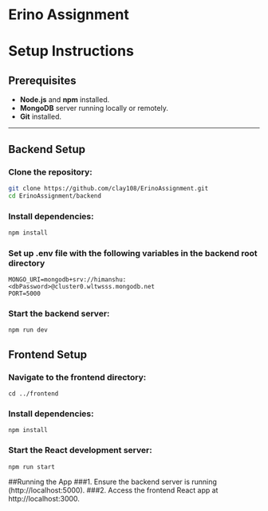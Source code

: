 # Erino Assignment  

# Setup Instructions

## Prerequisites
- **Node.js** and **npm** installed.
- **MongoDB** server running locally or remotely.
- **Git** installed.

---

## Backend Setup

### Clone the repository:
```bash
git clone https://github.com/clay108/ErinoAssignment.git
cd ErinoAssignment/backend
```
### Install dependencies:
```bash
npm install
```
### Set up .env file with the following variables in the backend root directory
```
MONGO_URI=mongodb+srv://himanshu:<dbPassword>@cluster0.wltwsss.mongodb.net
PORT=5000
```
### Start the backend server:
```
npm run dev
```

## Frontend Setup

### Navigate to the frontend directory: 
```
cd ../frontend
```
### Install dependencies:
```
npm install
```
### Start the React development server:
```
npm run start
```
##Running the App
###1. Ensure the backend server is running (http://localhost:5000).
###2. Access the frontend React app at http://localhost:3000.

